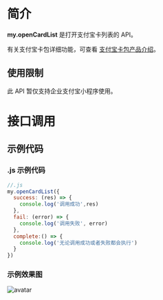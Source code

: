 # 简介

**my.openCardList** 是打开支付宝卡列表的 API。

有关支付宝卡包详细功能，可查看 [支付宝卡包产品介绍](https://opendocs.alipay.com/open/199/105225)。


## 使用限制

此 API 暂仅支持企业支付宝小程序使用。

# 接口调用

## 示例代码

### .js 示例代码

```javascript
//.js
my.openCardList({
  success: (res) => { 
    console.log('调用成功',res) 
  },
  fail: (error) => {
    console.log('调用失败', error)
  },
  complete:() => {
    console.log('无论调用成功或者失败都会执行')
  }
})
```
### 示例效果图
![avatar](https://img.alicdn.com/imgextra/i2/O1CN01WDgmak1x1vGjkqKHE_!!6000000006384-0-tps-592-1280.jpg)
